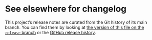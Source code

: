 # See elsewhere for changelog

This project’s release notes are curated from the Git history of its main
branch. You can find them by looking at [the version of this file on the
`release` branch][branch] or the [GitHub release history][gh-releases].

[branch]: https://github.com/WorldWideTelescope/wwt-web-client/blob/release/CHANGELOG.md
[gh-releases]: https://github.com/WorldWideTelescope/wwt-web-client/releases
